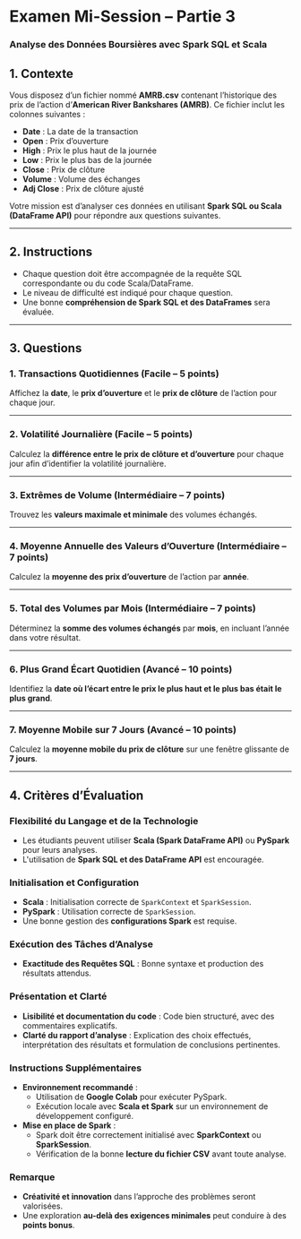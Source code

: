 # **Examen Mi-Session – Partie 3**  
### **Analyse des Données Boursières avec Spark SQL et Scala**  

## **1. Contexte**  
Vous disposez d’un fichier nommé **AMRB.csv** contenant l’historique des prix de l’action d’**American River Bankshares (AMRB)**. Ce fichier inclut les colonnes suivantes :  

- **Date** : La date de la transaction  
- **Open** : Prix d’ouverture  
- **High** : Prix le plus haut de la journée  
- **Low** : Prix le plus bas de la journée  
- **Close** : Prix de clôture  
- **Volume** : Volume des échanges  
- **Adj Close** : Prix de clôture ajusté  

Votre mission est d’analyser ces données en utilisant **Spark SQL ou Scala (DataFrame API)** pour répondre aux questions suivantes.  

---

## **2. Instructions**  
- Chaque question doit être accompagnée de la requête SQL correspondante ou du code Scala/DataFrame.  
- Le niveau de difficulté est indiqué pour chaque question.  
- Une bonne **compréhension de Spark SQL et des DataFrames** sera évaluée.  

---

## **3. Questions**  

### **1. Transactions Quotidiennes (Facile – 5 points)**  
Affichez la **date**, le **prix d’ouverture** et le **prix de clôture** de l’action pour chaque jour.  

---

### **2. Volatilité Journalière (Facile – 5 points)**  
Calculez la **différence entre le prix de clôture et d’ouverture** pour chaque jour afin d’identifier la volatilité journalière.  

---

### **3. Extrêmes de Volume (Intermédiaire – 7 points)**  
Trouvez les **valeurs maximale et minimale** des volumes échangés.  

---

### **4. Moyenne Annuelle des Valeurs d’Ouverture (Intermédiaire – 7 points)**  
Calculez la **moyenne des prix d’ouverture** de l’action par **année**.  

---

### **5. Total des Volumes par Mois (Intermédiaire – 7 points)**  
Déterminez la **somme des volumes échangés** par **mois**, en incluant l’année dans votre résultat.  

---

### **6. Plus Grand Écart Quotidien (Avancé – 10 points)**  
Identifiez la **date où l’écart entre le prix le plus haut et le plus bas était le plus grand**.  

---

### **7. Moyenne Mobile sur 7 Jours (Avancé – 10 points)**  
Calculez la **moyenne mobile du prix de clôture** sur une fenêtre glissante de **7 jours**.  

---

## **4. Critères d’Évaluation**  

### **Flexibilité du Langage et de la Technologie**  
- Les étudiants peuvent utiliser **Scala (Spark DataFrame API)** ou **PySpark** pour leurs analyses.  
- L'utilisation de **Spark SQL et des DataFrame API** est encouragée.  

### **Initialisation et Configuration**  
- **Scala** : Initialisation correcte de `SparkContext` et `SparkSession`.  
- **PySpark** : Utilisation correcte de `SparkSession`.  
- Une bonne gestion des **configurations Spark** est requise.  

### **Exécution des Tâches d’Analyse**  
- **Exactitude des Requêtes SQL** : Bonne syntaxe et production des résultats attendus.  

### **Présentation et Clarté**  
- **Lisibilité et documentation du code** : Code bien structuré, avec des commentaires explicatifs.  
- **Clarté du rapport d’analyse** : Explication des choix effectués, interprétation des résultats et formulation de conclusions pertinentes.  

### **Instructions Supplémentaires**  
- **Environnement recommandé** :  
  - Utilisation de **Google Colab** pour exécuter PySpark.  
  - Exécution locale avec **Scala et Spark** sur un environnement de développement configuré.  
- **Mise en place de Spark** :  
  - Spark doit être correctement initialisé avec **SparkContext** ou **SparkSession**.  
  - Vérification de la bonne **lecture du fichier CSV** avant toute analyse.  

### **Remarque**  
- **Créativité et innovation** dans l’approche des problèmes seront valorisées.  
- Une exploration **au-delà des exigences minimales** peut conduire à des **points bonus**.  
